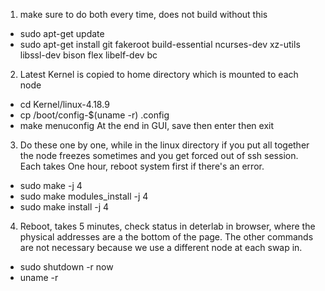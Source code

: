 
1.  make sure to do both every time, does not build without this
- sudo apt-get update
- sudo apt-get install git fakeroot build-essential ncurses-dev xz-utils libssl-dev bison flex libelf-dev bc

2. Latest Kernel is copied to home directory which is mounted to each node
- cd Kernel/linux-4.18.9
- cp /boot/config-$(uname -r) .config
- make menuconfig
At the end in GUI, save then enter then exit

3. Do these one by one, while in the linux directory if you put all together the node freezes sometimes and you get forced out of ssh session.
Each takes One hour, reboot system first if there's an error.
- sudo make -j 4
- sudo make modules_install -j 4  
- sudo make install -j 4

4. Reboot, takes 5 minutes, check status in deterlab in browser, where the
physical addresses are a the bottom of the page. The other commands are not
necessary because we use a different node at each swap in.
- sudo shutdown -r now
- uname -r
